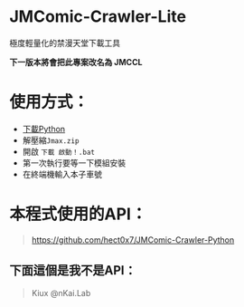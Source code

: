 # JMComic-Crawler-Lite
極度輕量化的禁漫天堂下載工具

**下一版本將會把此專案改名為 JMCCL**

# 使用方式：
- [下載Python](https://www.python.org/downloads/release/python-3117/)
- 解壓縮`Jmax.zip`
- 開啟 `下載 啟動！.bat`
- 第一次執行要等一下模組安裝
- 在終端機輸入本子車號

# 本程式使用的API：
> https://github.com/hect0x7/JMComic-Crawler-Python
## 下面這個是我不是API：
> Kiux @nKai.Lab
